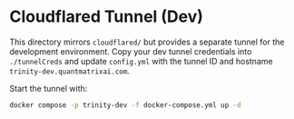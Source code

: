 # Cloudflared Tunnel (Dev)

This directory mirrors `cloudflared/` but provides a separate tunnel
for the development environment. Copy your dev tunnel credentials into
`./tunnelCreds` and update `config.yml` with the tunnel ID and
hostname `trinity-dev.quantmatrixai.com`.

Start the tunnel with:

```bash
docker compose -p trinity-dev -f docker-compose.yml up -d
```
